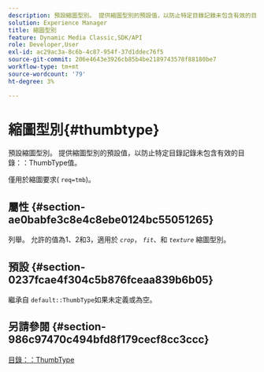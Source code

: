 ```yaml
---
description: 預設縮圖型別。 提供縮圖型別的預設值，以防止特定目錄記錄未包含有效的目錄ThumbType值。
solution: Experience Manager
title: 縮圖型別
feature: Dynamic Media Classic,SDK/API
role: Developer,User
exl-id: ac29ac3a-8c6b-4c87-954f-37d1ddec76f5
source-git-commit: 206e4643e3926cb85b4be2189743578f88180be7
workflow-type: tm+mt
source-wordcount: '79'
ht-degree: 3%

---
```


# 縮圖型別{#thumbtype}

預設縮圖型別。 提供縮圖型別的預設值，以防止特定目錄記錄未包含有效的目錄：：ThumbType值。

僅用於縮圖要求( `req=tmb`)。

## 屬性 {#section-ae0babfe3c8e4c8ebe0124bc55051265}

列舉。 允許的值為1、2和3，適用於 *`crop`*， *`fit`*、和 *`texture`* 縮圖型別。

## 預設 {#section-0237fcae4f304c5b876fceaa839b6b05}

繼承自 `default::ThumbType`如果未定義或為空。

## 另請參閱 {#section-986c97470c494bfd8f179cecf8cc3ccc}

[目錄：：ThumbType](../../../../../is-api/image-catalog/image-serving-api-ref/c-image-catalog-reference/c-image-svg-data-reference/c-image-data-reference/r-thumbtype-cat.md#reference-41149ddffc8749cba2f8d9c8e2611e03)
